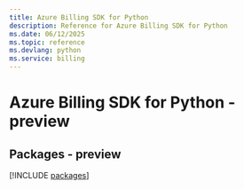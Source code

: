 ```yaml
---
title: Azure Billing SDK for Python
description: Reference for Azure Billing SDK for Python
ms.date: 06/12/2025
ms.topic: reference
ms.devlang: python
ms.service: billing
---
```

# Azure Billing SDK for Python - preview
## Packages - preview
[!INCLUDE [packages](billing-index.md)]